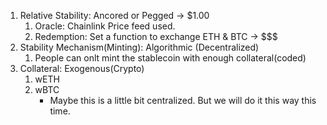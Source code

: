 1. Relative Stability: Ancored or Pegged -> $1.00
    1. Oracle: Chainlink Price feed used.
    2. Redemption: Set a function to exchange ETH & BTC -> $$$
2. Stability Mechanism(Minting): Algorithmic (Decentralized)
    1. People can onlt mint the stablecoin with enough collateral(coded)
2. Collateral: Exogenous(Crypto)
    1. wETH
    2. wBTC
        - Maybe this is a little bit centralized. But we will do it this way this time.


